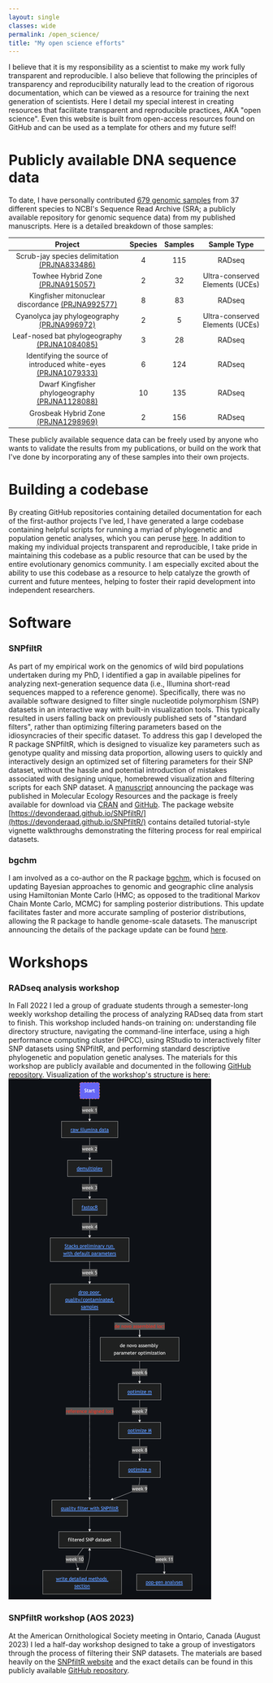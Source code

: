 ```yaml
---
layout: single
classes: wide
permalink: /open_science/
title: "My open science efforts"
---
```


I believe that it is my responsibility as a scientist to make my work fully transparent and reproducible. I also believe that following the principles of transparency and reproducibility naturally lead to the creation of rigorous documentation, which can be viewed as a resource for training the next generation of scientists. Here I detail my special interest in creating resources that facilitate transparent and reproducible practices, AKA "open science". Even this website is built from open-access resources found on GitHub and can be used as a template for others and my future self!

# Publicly available DNA sequence data

To date, I have personally contributed [679 genomic samples](https://www.ncbi.nlm.nih.gov/biosample/?term=Devon+DeRaad) from 37 different species to NCBI's Sequence Read Archive (SRA; a publicly available repository for genomic sequence data) from my published manuscripts. Here is a detailed breakdown of those samples:

| Project | Species | Samples | Sample Type |
|:-------------:|:--------------:|:--------------:|:--------------:|
| Scrub-jay species delimitation [(PRJNA833486)](https://www.ncbi.nlm.nih.gov/bioproject/833486)         | 4 | 115 | RADseq |
| Towhee Hybrid Zone [(PRJNA915057)](https://www.ncbi.nlm.nih.gov/bioproject/?term=PRJNA915057)| 2 | 32 | Ultra-conserved Elements (UCEs) |
| Kingfisher mitonuclear discordance [(PRJNA992577)](https://www.ncbi.nlm.nih.gov/bioproject/992577)| 8 | 83 | RADseq |
| Cyanolyca jay phylogeography [(PRJNA996972)](https://www.ncbi.nlm.nih.gov/bioproject/?term=PRJNA996972)| 2 | 5 | Ultra-conserved Elements (UCEs) |
| Leaf-nosed bat phylogeography [(PRJNA1084085)](https://www.ncbi.nlm.nih.gov/bioproject/?term=PRJNA1084085)| 3 | 28 | RADseq |
| Identifying the source of introduced white-eyes [(PRJNA1079333)](https://www.ncbi.nlm.nih.gov/bioproject/?term=PRJNA1079333)| 6 | 124 | RADseq |
| Dwarf Kingfisher phylogeography [(PRJNA1128088)](https://www.ncbi.nlm.nih.gov/bioproject/?term=PRJNA1128088)| 10 | 135 | RADseq |
| Grosbeak Hybrid Zone [(PRJNA1298969)](https://www.ncbi.nlm.nih.gov/bioproject/1298969)| 2 | 156 | RADseq |

These publicly available sequence data can be freely used by anyone who wants to validate the results from my publications, or build on the work that I've done by incorporating any of these samples into their own projects.

# Building a codebase

By creating GitHub repositories containing detailed documentation for each of the first-author projects I've led, I have generated a large codebase containing helpful scripts for running a myriad of phylogenetic and population genetic analyses, which you can peruse [here](https://github.com/DevonDeRaad?tab=repositories). In addition to making my individual projects transparent and reproducible, I take pride in maintaining this codebase as a public resource that can be used by the entire evolutionary genomics community. I am especially excited about the ability to use this codebase as a resource to help catalyze the growth of current and future mentees, helping to foster their rapid development into independent researchers.

# Software

### SNPfiltR
As part of my empirical work on the genomics of wild bird populations undertaken during my PhD, I identified a gap in available pipelines for analyzing next-generation sequence data (i.e., Illumina short-read sequences mapped to a reference genome). Specifically, there was no available software designed to filter single nucleotide polymorphism (SNP) datasets in an interactive way with built-in visualization tools. This typically resulted in users falling back on previously published sets of "standard filters", rather than optimizing filtering parameters based on the idiosyncracies of their specific dataset. To address this gap I developed the R package SNPfiltR, which is designed to visualize key parameters such as genotype quality and missing data proportion, allowing users to quickly and interactively design an optimized set of filtering parameters for their SNP dataset, without the hassle and potential introduction of mistakes associated with designing unique, homebrewed visualization and filtering scripts for each SNP dataset. A [manuscript](https://onlinelibrary.wiley.com/doi/abs/10.1111/1755-0998.13618) announcing the package was published in Molecular Ecology Resources and the package is freely available for download via [CRAN](https://cran.r-project.org/web/packages/SNPfiltR/index.html) and [GitHub](https://github.com/DevonDeRaad/SNPfiltR). The package website [https://devonderaad.github.io/SNPfiltR/](https://devonderaad.github.io/SNPfiltR/) contains detailed tutorial-style vignette walkthroughs demonstrating the filtering process for real empirical datasets.

### bgchm
I am involved as a co-author on the R package [bgchm](https://github.com/zgompert/bgc-hm), which is focused on updating Bayesian approaches to genomic and geographic cline analysis using Hamiltonian Monte Carlo (HMC; as opposed to the traditional Markov Chain Monte Carlo, MCMC) for sampling posterior distributions. This update facilitates faster and more accurate sampling of posterior distributions, allowing the R package to handle genome-scale datasets. The manuscript announcing the details of the package update can be found [here](https://www.biorxiv.org/content/10.1101/2024.03.29.587395v1).

# Workshops

### RADseq analysis workshop
In Fall 2022 I led a group of graduate students through a semester-long weekly workshop detailing the process of analyzing RADseq data from start to finish. This workshop included hands-on training on: understanding file directory structure, navigating the command-line interface, using a high performance computing cluster (HPCC), using RStudio to interactively filter SNP datasets using SNPfiltR, and performing standard descriptive phylogenetic and population genetic analyses. The materials for this workshop are publicly available and documented in the following [GitHub repository](https://github.com/DevonDeRaad/Fall.2022.RAD.workshop). Visualization of the workshop's structure is here:
![RADseq workshop structure](/assets/images/rad.workshop.png)

### SNPfiltR workshop (AOS 2023)
At the American Ornithological Society meeting in Ontario, Canada (August 2023) I led a half-day workshop designed to take a group of investigators through the process of filtering their SNP datasets. The materials are based heavily on the [SNPfiltR website](https://devonderaad.github.io/SNPfiltR/) and the exact details can be found in this publicly available [GitHub repository](https://github.com/DevonDeRaad/AOS.SNP.filtering.workshop).
